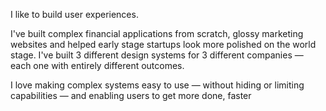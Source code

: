 I like to build user experiences.

I've built complex financial applications from scratch, glossy
marketing websites and helped early stage startups look more polished on the
world stage. I've built 3 different design systems for 3 different companies —
each one with entirely different outcomes.

I love making complex systems easy to use — without hiding or limiting
capabilities — and enabling users to get more done, faster